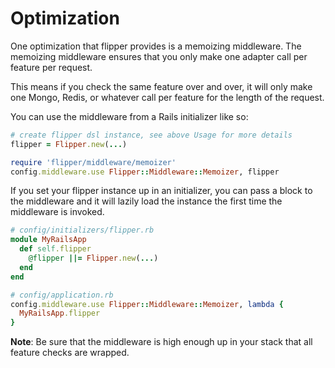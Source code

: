 # Optimization

One optimization that flipper provides is a memoizing middleware. The memoizing middleware ensures that you only make one adapter call per feature per request.

This means if you check the same feature over and over, it will only make one Mongo, Redis, or whatever call per feature for the length of the request.

You can use the middleware from a Rails initializer like so:

```ruby
# create flipper dsl instance, see above Usage for more details
flipper = Flipper.new(...)

require 'flipper/middleware/memoizer'
config.middleware.use Flipper::Middleware::Memoizer, flipper
```

If you set your flipper instance up in an initializer, you can pass a block to the middleware and it will lazily load the instance the first time the middleware is invoked.

```ruby
# config/initializers/flipper.rb
module MyRailsApp
  def self.flipper
    @flipper ||= Flipper.new(...)
  end
end

# config/application.rb
config.middleware.use Flipper::Middleware::Memoizer, lambda {
  MyRailsApp.flipper
}
```

**Note**: Be sure that the middleware is high enough up in your stack that all feature checks are wrapped.
